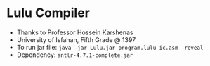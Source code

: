 # Lulu Compiler
- Thanks to Professor Hossein Karshenas
- University of Isfahan, Fifth Grade @ 1397
- To run jar file: ```java -jar Lulu.jar program.lulu ic.asm -reveal```
- Dependency: ```antlr-4.7.1-complete.jar```
